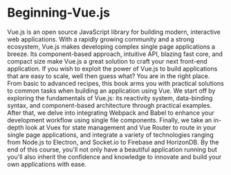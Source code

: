 # Beginning-Vue.js
Vue.js is an open source JavaScript library for building modern, interactive web applications. 
With a rapidly growing community and a strong ecosystem, Vue.js makes developing complex single page applications a breeze. 
Its component-based approach, intuitive API, blazing fast core, and compact size make Vue.js a great solution to craft your next front-end application.
If you wish to exploit the power of Vue.js to build applications that are easy to scale, well then guess what? You are in the right place.
From basic to advanced recipes, this book arms you with practical solutions to common tasks when building an application using Vue.
We start off by exploring the fundamentals of Vue.js: its reactivity system, data-binding syntax, and component-based architecture through practical examples.
After that, we delve into integrating Webpack and Babel to enhance your development workflow using single file components.
Finally, we take an in-depth look at Vuex for state management and Vue Router to route in your single page applications, and integrate a variety of technologies ranging from Node.js to Electron, and Socket.io to Firebase and HorizonDB.
By the end of this course, you'll not only have a beautiful application running but you'll also inherit the confidence and knowledge to innovate and build your own applications with ease.

